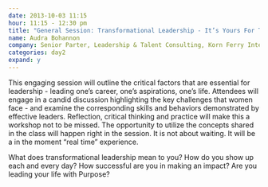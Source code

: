 ```yaml
---
date: 2013-10-03 11:15
hour: 11:15 - 12:30 pm
title: "General Session: Transformational Leadership - It’s Yours For The Taking! Going From Good To Great!"
name: Audra Bohannon
company: Senior Parter, Leadership & Talent Consulting, Korn Ferry International
categories: day2
expand: y 
---
```


This engaging session will outline the critical factors that are essential for leadership - leading one’s career, one’s aspirations, one’s life. Attendees will engage in a candid discussion highlighting the key challenges that women face - and examine the corresponding skills and behaviors demonstrated by effective leaders. Reflection, critical thinking and practice will make this a workshop not to be missed. The opportunity to utilize the concepts shared in the class will happen right in the session. It is not about waiting. It will be a in the moment “real time” experience.

What does transformational leadership mean to you? How do you show up each and every day? How successful are you in making an impact? Are you leading your life with Purpose?
